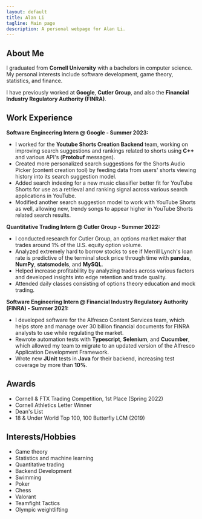 ```yaml
---
layout: default
title: Alan Li
tagline: Main page
description: A personal webpage for Alan Li.
---
```


## About Me
I graduated from **Cornell University** with a bachelors in computer science. My personal interests include software development, game theory, statistics, and finance.

I have previously worked at **Google**, **Cutler Group**, and also the **Financial Industry Regulatory Authority (FINRA)**.

## Work Experience
**Software Engineering Intern @ Google - Summer 2023:**
- I worked for the **Youtube Shorts Creation Backend** team, working on improving search suggestions and rankings related to shorts using **C++** and various API's (**Protobuf** messages).
- Created more personalized search suggestions for the Shorts Audio Picker (content creation tool) by feeding data from users' shorts viewing history into its search suggestion model.
- Added search indexing for a new music classifier better fit for YouTube Shorts for use as a retrieval and ranking signal across various search applications in YouTube.
- Modified another search suggestion model to work with YouTube Shorts as well, allowing new, trendy songs to appear higher in YouTube Shorts related search results.

**Quantitative Trading Intern @ Cutler Group - Summer 2022:**
- I conducted research for Cutler Group, an options market maker that trades around 1% of the U.S. equity option volume.
- Analyzed extremely hard to borrow stocks to see if Merrill Lynch's loan rate is predictive of the terminal stock price through time with **pandas**, **NumPy**, **statsmodels**, and **MySQL**.
- Helped increase profitabillity by analyzing trades across various factors and developed insights into edge retention and trade quality.
- Attended daily classes consisting of options theory education and mock trading.

**Software Engineering Intern @ Financial Industry Regulatory Authority (FINRA) - Summer 2021:**
- I developed software for the Alfresco Content Services team, which helps store and manage over 30 billion financial documents for FINRA analysts to use while regulating the market.
- Rewrote automation tests with **Typescript**, **Selenium**, and **Cucumber**, which allowed my team to migrate to an updated version of the Alfresco Application Development Framework.
- Wrote new **JUnit** tests in **Java** for their backend, increasing test coverage by more than **10%**.

## Awards
- Cornell & FTX Trading Competition, 1st Place (Spring 2022)
- Cornell Athletics Letter Winner
- Dean's List
- 18 & Under World Top 100, 100 Butterfly LCM (2019)

## Interests/Hobbies
- Game theory
- Statistics and machine learning
- Quantitative trading
- Backend Development
- Swimming
- Poker
- Chess
- Valorant
- Teamfight Tactics
- Olympic weightlifting